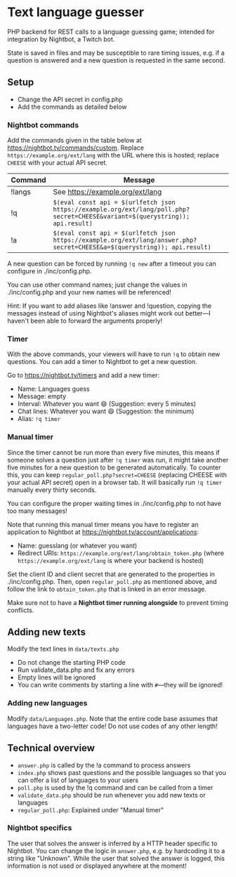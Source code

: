 # Text language guesser

PHP backend for REST calls to a language guessing game; intended for integration by Nightbot, a Twitch bot.

State is saved in files and may be susceptible to rare timing issues, e.g. if a question is answered and a new
question is requested in the same second.

## Setup
- Change the API secret in config.php
- Add the commands as detailed below

### Nightbot commands

Add the commands given in the table below at https://nightbot.tv/commands/custom.
Replace `https://example.org/ext/lang` with the URL where this is hosted; replace `CHEESE` with your actual API secret.

| Command | Message |
| ------- | ------- |
| !langs  | See https://example.org/ext/lang |
| !q      | `$(eval const api = $(urlfetch json https://example.org/ext/lang/poll.php?secret=CHEESE&variant=$(querystring)); api.result)` |
| !a      | `$(eval const api = $(urlfetch json https://example.org/ext/lang/answer.php?secret=CHEESE&a=$(querystring)); api.result)` |

A new question can be forced by running `!q new` after a timeout you can configure in ./inc/config.php.

You can use other command names; just change the values in ./inc/config.php and your new names will be referenced!

Hint: If you want to add aliases like !answer and !question, copying the messages instead of using Nightbot's aliases
might work out better—I haven't been able to forward the arguments properly!

### Timer

With the above commands, your viewers will have to run `!q` to obtain new questions. You can add a timer to Nightbot to get a new question.

Go to https://nightbot.tv/timers and add a new timer:
- Name: Languages guess
- Message: empty
- Interval: Whatever you want :smile: (Suggestion: every 5 minutes)
- Chat lines: Whatever you want :smile: (Suggestion: the minimum)
- Alias: `!q timer`

### Manual timer

Since the timer cannot be run more than every five minutes, this means if someone solves a question just after `!q timer` was run,
it might take another five minutes for a new question to be generated automatically. To counter this, you can keep `regular_poll.php?secret=CHEESE`
(replacing CHEESE with your actual API secret) open in a browser tab. It will basically run `!q timer` manually every thirty seconds.

You can configure the proper waiting times in ./inc/config.php to not have too many messages!

Note that running this manual timer means you have to register an application to Nightbot at https://nightbot.tv/account/applications:
- Name: guesslang (or whatever you want)
- Redirect URIs: `https://example.org/ext/lang/obtain_token.php` (where `https://example.org/ext/lang` is where your backend is hosted)

Set the client ID and client secret that are generated to the properties in ./inc/config.php. Then, open `regular_poll.php` as mentioned above,
and follow the link to `obtain_token.php` that is linked in an error message.

Make sure not to have a **Nightbot timer running alongside** to prevent timing conflicts.

## Adding new texts

Modify the text lines in `data/texts.php`
- Do not change the starting PHP code
- Run validate_data.php and fix any errors
- Empty lines will be ignored
- You can write comments by starting a line with `#`—they will be ignored!

### Adding new languages

Modify `data/Languages.php`. Note that the entire code base assumes that languages have a two-letter code! Do not use codes of any other length!

## Technical overview
- `answer.php` is called by the !a command to process answers
- `index.php` shows past questions and the possible languages so that you can offer a list of languages to your users
- `poll.php` is used by the !q command and can be called from a timer
- `validate_data.php` should be run whenever you add new texts or languages
- `regular_poll.php`: Explained under "Manual timer"

### Nightbot specifics
The user that solves the answer is inferred by a HTTP header specific to Nightbot. You can change the logic
in `answer.php`, e.g. by hardcoding it to a string like "Unknown". While the user that solved the answer is logged, this
information is not used or displayed anywhere at the moment!
